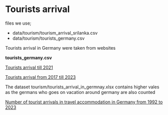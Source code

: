 # Tourists arrival 

files we use;
- data/tourism/tourism_arrival_srilanka.csv
- data/tourism/tourists_germany.csv

Tourists arrival in Germany were taken from websites

**tourists_germany.csv**

[Tourists arrival till 2021](https://www.worlddata.info/europe/germany/tourism.php)

[Tourists arrival from 2017 till 2023](https://roadgenius.com/statistics/tourism/germany/)

The dataset tourism/tourists_arrival_in_germnay.xlsx contains higher vales as the germans who goes on vacation around germany are also counted

[Number of tourist arrivals in travel accommodation in Germany from 1992 to 2023](https://www.statista.com/statistics/1090016/guest-arrivals-travel-accommodation-germany/)